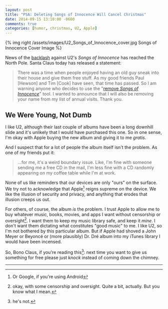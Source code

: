 ```yaml
---
layout: post
title: "PSA: Deleting Songs of Innocence Will Cancel Christmas"
date: 2014-09-15 13:10:00 -0600
comments: true
categories: [humor, christmas, U2, Apple]
---
```


{% img right /assets/images/U2_Songs_of_Innocence_cover.jpg Songs of Innocence Cover Image %}

News of the [backlash](http://arstechnica.com/apple/2014/09/apple-puts-up-support-page-to-get-u2-album-out-of-your-itunes/) against U2's *Songs of Innocence* has reached the North Pole. Santa Claus today has released a statement:

> There was a time when people enjoyed having an old guy sneak into their house and give them free stuff. As my good friends Paul \[Hewson\] and Tim \[Cook\] have seen, that time has passed. So I am warning anyone who decides to use the "[remove *Songs of Innocence*](http://itunes.com/soi-remove)" tool. I wanted to announce that I will also be removing your name from my list of annual visits. Thank you.

## We Were Young, Not Dumb

I like U2, although their last couple of albums have been a long downhill slide and it's unlikely that I would have purchased this one. So in one sense, I'm okay with Apple buying the new album and giving it to me *gratis*. 

And I suspect that for a lot of people the album itself isn't the problem. As one of my friends put it:

> ...for me, it's a weird boundary issue. Like, I'm fine with someone sending me a free CD in the mail, I'm less fine with a CD randomly appearing on my coffee table while I'm at work. 

None of us like reminders that our devices are only "ours" on the surface. We try not to acknowledge that Apple[^android] reigns supreme on the device. We like the illusion of security and privacy, and anything that erodes that illusion creeps us out. 

For others, of course, the album *is* the problem. I trust Apple to allow me to buy whatever music, books, movies, and apps I want without censorship or oversight[^with]. I want them to keep my music library safe, and keep it *mine*. I don't want them dictating what constitutes "good music" to me. I like U2, so I'm not bothered by this particular album. But if Apple had shoved a John Meyer or Beyoncé or (more plausibly) Dr. Dré album into my iTunes library I would have been incensed. 

So, Bono Claus, if you're reading this[^nope]: next time you want to give us something for free please just *knock* instead of coming down the chimney. 

* * *

[^with]: okay, with some censorship and oversight. Quite a bit, actually. But you know what I mean.

[^android]: Or Google, if you're using Android

[^phones]: or their iPhones

[^nope]: he's not. 
